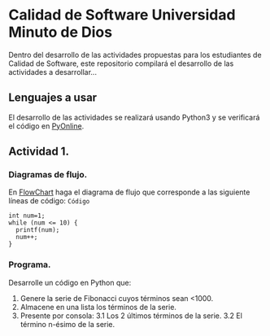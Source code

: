 # Calidad de Software Universidad Minuto de Dios
Dentro del desarrollo de las actividades propuestas para los estudiantes de Calidad de Software, este repositorio compilará el desarrollo de las actividades a desarrollar...
## Lenguajes a usar
El desarrollo de las actividades se realizará usando Python3 y se verificará el código en [PyOnline](http://bit.ly/2lTmiIe).

## Actividad 1.
### Diagramas de flujo.
En [FlowChart](http://bit.ly/2UQ8xYs) haga el diagrama de flujo que corresponde a las siguiente líneas de código:
`Código`
``` [Python3]
int num=1;
while (num <= 10) {
  printf(num);
  num++;
}
```
### Programa.
Desarrolle un código en Python que:
1. Genere la serie de Fibonacci cuyos términos sean <1000.
2. Almacene en una lista los términos de la serie.
3. Presente por consola:
3.1 Los 2 últimos términos de la serie.
3.2 El término n-ésimo de la serie.
